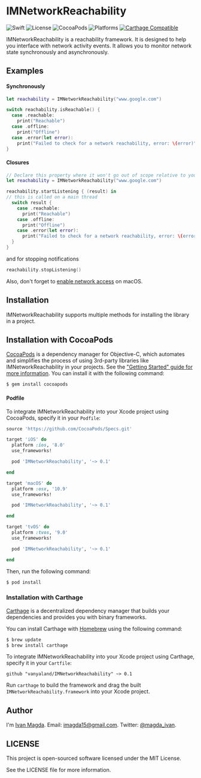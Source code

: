 # IMNetworkReachability

![Swift](https://img.shields.io/badge/Swift-4.0-blue.svg)
![License](https://img.shields.io/npm/l/express.svg)
![CocoaPods](https://img.shields.io/cocoapods/v/IMNetworkReachability.svg)
![Platforms](https://img.shields.io/cocoapods/p/IMNetworkReachability.svg)
[![Carthage Compatible](https://img.shields.io/badge/Carthage-compatible-4BC51D.svg?style=flat)](https://github.com/Carthage/Carthage)

IMNetworkReachability is a reachability framework.
It is designed to help you interface with network activity events. It allows you to monitor network state synchronously and asynchronously.

## Examples

#### Synchronously

```swift
let reachability = IMNetworkReachability("www.google.com")

switch reachability.isReachable() {
  case .reachable:
    print("Reachable")
  case .offline:
    print("Offline")
  case .error(let error):
    print("Failed to check for a network reachability, error: \(error)")
}
```

#### Closures

```swift
// Declare this property where it won't go out of scope relative to your listener
let reachability = IMNetworkReachability("www.google.com")

reachability.startListening { (result) in
// this is called on a main thread
  switch result {
    case .reachable:
      print("Reachable")
    case .offline:
      print("Offline")
    case .error(let error):
      print("Failed to check for a network reachability, error: \(error)")
  }
}
```

and for stopping notifications

```swift
reachability.stopListening()
```

Also, don't forget to [enable network access](https://developer.apple.com/library/content/documentation/Miscellaneous/Reference/EntitlementKeyReference/Chapters/EnablingAppSandbox.html#//apple_ref/doc/uid/TP40011195-CH4-SW9) on macOS.

## Installation
IMNetworkReachability supports multiple methods for installing the library in a project.

## Installation with CocoaPods

[CocoaPods](http://cocoapods.org) is a dependency manager for Objective-C, which automates and simplifies the process of using 3rd-party libraries like IMNetworkReachability in your projects. See the ["Getting Started" guide for more information](https://guides.cocoapods.org/using/getting-started.html). You can install it with the following command:

```bash
$ gem install cocoapods
```

#### Podfile

To integrate IMNetworkReachability into your Xcode project using CocoaPods, specify it in your `Podfile`:

```ruby
source 'https://github.com/CocoaPods/Specs.git'

target 'iOS' do
  platform :ios, '8.0'
  use_frameworks!

  pod 'IMNetworkReachability', '~> 0.1'

end

target 'macOS' do
  platform :osx, '10.9'
  use_frameworks!

  pod 'IMNetworkReachability', '~> 0.1'

end

target 'tvOS' do
  platform :tvos, '9.0'
  use_frameworks!

  pod 'IMNetworkReachability', '~> 0.1'

end

```

Then, run the following command:

```bash
$ pod install
```

### Installation with Carthage

[Carthage](https://github.com/Carthage/Carthage) is a decentralized dependency manager that builds your dependencies and provides you with binary frameworks.

You can install Carthage with [Homebrew](http://brew.sh/) using the following command:

```bash
$ brew update
$ brew install carthage
```

To integrate IMNetworkReachability into your Xcode project using Carthage, specify it in your `Cartfile`:

```ogdl
github "vanyaland/IMNetworkReachability" ~> 0.1
```

Run `carthage` to build the framework and drag the built `IMNetworkReachability.framework` into your Xcode project.

## Author
I'm [Ivan Magda](https://www.facebook.com/ivan.magda).
Email: [imagda15@gmail.com](mailto:imagda15@gmail.com).
Twitter: [@magda_ivan](https://twitter.com/magda_ivan).

## LICENSE
This project is open-sourced software licensed under the MIT License.

See the LICENSE file for more information.

